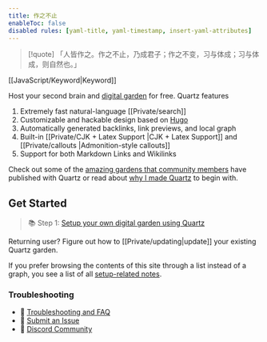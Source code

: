 ```yaml
---
title: 作之不止
enableToc: false
disabled rules: [yaml-title, yaml-timestamp, insert-yaml-attributes]
---
```


> [!quote]
>「人皆作之。作之不止，乃成君子；作之不变，习与体成；习与体成，则自然也。」

[[JavaScript/Keyword|Keyword]]

Host your second brain and [digital garden](https://jzhao.xyz/posts/networked-thought) for free. Quartz features

1. Extremely fast natural-language [[Private/search]]
2. Customizable and hackable design based on [Hugo](https://gohugo.io/)
3. Automatically generated backlinks, link previews, and local graph
4. Built-in [[Private/CJK + Latex Support |CJK + Latex Support]] and [[Private/callouts |Admonition-style callouts]]
5. Support for both Markdown Links and Wikilinks

Check out some of the [amazing gardens that community members](Private/showcase.md) have published with Quartz or read about [why I made Quartz](Private/philosophy.md) to begin with.

## Get Started

> 📚 Step 1: [Setup your own digital garden using Quartz](Private/setup.md)

Returning user? Figure out how to [[Private/updating|update]] your existing Quartz garden.

If you prefer browsing the contents of this site through a list instead of a graph, you see a list of all [setup-related notes](/tags/setup).

### Troubleshooting

- 🚧 [Troubleshooting and FAQ](Private/troubleshooting.md)
- 🐛 [Submit an Issue](https://github.com/jackyzha0/quartz/issues)
- 👀 [Discord Community](https://discord.gg/cRFFHYye7t)
